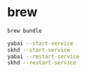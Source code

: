 # brew

```bash
brew bundle

yabai --start-service
skhd --start-service
yabai --restart-service
skhd --restart-service
```
